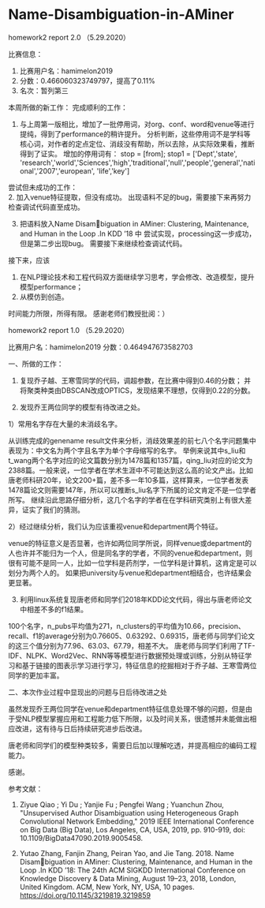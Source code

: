 # Name-Disambiguation-in-AMiner

homework2 report 2.0 （5.29.2020）

比赛信息：
1. 比赛用户名：hamimelon2019 
2. 分数：0.466060323749797，提高了0.11% 
3. 名次：暂列第三

本周所做的新工作：
完成顺利的工作：
1. 与上周第一版相比，增加了一批停用词，对org、conf、word和venue等进行提纯，得到了performance的稍许提升。
   分析判断，这些停用词不是学科等核心词，对作者的定点定位、消歧没有帮助，所以去除，从实际效果看，推断得到了证实。
   增加的停用词有：
       stop = [from];
       stop1 = ['Dept','state',
                 'research','world','Sciences','high','traditional','null','people','general','national','2007','european',
                 'life','key']
                 
尝试但未成功的工作：                 
2. 加入venue特征提取，但没有成功。
出现语料不足的bug，需要接下来再努力检查调试代码直至成功。

3. 把语料放入Name Disambiguation in AMiner: Clustering, Maintenance, and Human in the Loop .In KDD ’18 中 尝试实现，processing这一步成功，但是第二步出现bug。
需要接下来继续检查调试代码。

接下来，应该
1. 在NLP理论技术和工程代码双方面继续学习思考，学会修改、改造模型，提升模型performance；
2. 从模仿到创造。

时间能力所限，所得有限。
感谢老师们教授批阅：）  
   
   



homework2 report 1.0 （5.29.2020）

比赛用户名：hamimelon2019 分数：0.464947673582703

一、所做的工作：
1. 复现乔子越、王寒雪同学的代码，调超参数，在比赛中得到0.46的分数；
并将聚类种类由DBSCAN改成OPTICS，发现结果不理想，仅得到0.22的分数。

2. 发现乔王两位同学的模型有待改进之处。

1）常用名字存在大量的未消歧名字。

从训练完成的genename result文件来分析，消歧效果差的前七八个名字问题集中表现为：中文名为两个字且名字为单个字母缩写的名字。
举例来说其中s_liu和t_wang两个名字对应的论文篇数分别为1478篇和1357篇，qing_liu对应的论文为2388篇。一般来说，一位学者在学术生涯中不可能达到这么高的论文产出。比如唐老师科研20年，论文200+篇，差不多一年10多篇，这样算来，一位学者发表1478篇论文则需要147年，所以可以推断s_liu名字下所属的论文肯定不是一位学者所写。
继续沿此思路仔细分析，这几个名字的学者在在学科研究类别上有很大差异，证实了我们的猜测。

2）经过继续分析，我们认为应该重视venue和department两个特征。

venue的特征意义是否显著，也许如两位同学所说，同样venue或department的人也许并不能归为一个人，但是同名字的学者，不同的venue和department，则很有可能不是同一人，比如一位学科是药剂学，一位学科是计算机，这肯定是可以划分为两个人的。
如果把university与venue和department相结合，也许结果会更显著。

3. 利用linux系统复现唐老师和同学们2018年KDD论文代码，得出与唐老师论文中相差不多的f1结果。 

100个名字，n_pubs平均值为271，n_clusters的平均值为10.66，precision、recall、f1的average分别为0.76605、0.63292、0.69315，唐老师与同学们论文的这三个值分别为77.96、63.03、67.79，相差不大。
唐老师与同学们利用了TF-IDF、NLPK、Word2Vec、RNN等等模型进行数据预处理或训练，分别从特征学习和基于链接的图表示学习进行学习，特征信息的挖掘相对于乔子越、王寒雪两位同学的更加丰富。

二、本次作业过程中显现出的问题与日后待改进之处

虽然发现乔王两位同学在venue和department特征信息处理不够的问题，但是由于受NLP模型掌握应用和工程能力低下所限，以及时间关系，很遗憾并未能做出相应改进，这有待与日后持续研究进步后改进。

唐老师和同学们的模型种类较多，需要日后加以理解吃透，并提高相应的编码工程能力。

感谢。


参考文献：
1. Ziyue Qiao ; Yi Du ; Yanjie Fu ; Pengfei Wang ; Yuanchun Zhou, "Unsupervised Author Disambiguation using Heterogeneous Graph Convolutional Network Embedding," 2019 IEEE International Conference on Big Data (Big Data), Los Angeles, CA, USA, 2019, pp. 910-919, doi: 10.1109/BigData47090.2019.9005458.

2. Yutao Zhang, Fanjin Zhang, Peiran Yao, and Jie Tang. 2018. Name Disambiguation in AMiner: Clustering, Maintenance, and Human in the Loop .In KDD ’18: The 24th ACM SIGKDD International Conference on Knowledge Discovery & Data Mining, August 19–23, 2018, London, United Kingdom. ACM, New York, NY, USA, 10 pages. https://doi.org/10.1145/3219819.3219859


